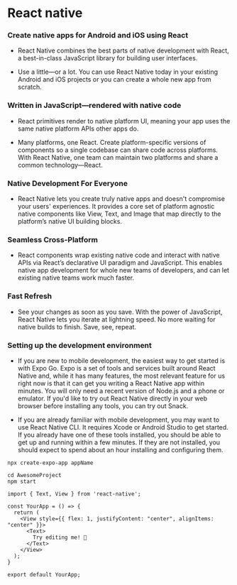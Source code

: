 # React native 

### Create native apps for Android and iOS using React
* React Native combines the best parts of native development with React, a best-in-class JavaScript library for building user interfaces.

* Use a little—or a lot. You can use React Native today in your existing Android and iOS projects or you can create a whole new app from scratch.

### Written in JavaScript—rendered with native code
* React primitives render to native platform UI, meaning your app uses the same native platform APIs other apps do.

* Many platforms, one React. Create platform-specific versions of components so a single codebase can share code across platforms. With React Native, one team can maintain two platforms and share a common technology—React.

### Native Development For Everyone
* React Native lets you create truly native apps and doesn't compromise your users' experiences. It provides a core set of platform agnostic native components like View, Text, and Image that map directly to the platform’s native UI building blocks.

### Seamless Cross-Platform
* React components wrap existing native code and interact with native APIs via React’s declarative UI paradigm and JavaScript. This enables native app development for whole new teams of developers, and can let existing native teams work much faster.

### Fast Refresh
* See your changes as soon as you save. With the power of JavaScript, React Native lets you iterate at lightning speed. No more waiting for native builds to finish. Save, see, repeat.


### Setting up the development environment

* If you are new to mobile development, the easiest way to get started is with Expo Go. Expo is a set of tools and services built around React Native and, while it has many features, the most relevant feature for us right now is that it can get you writing a React Native app within minutes. You will only need a recent version of Node.js and a phone or emulator. If you'd like to try out React Native directly in your web browser before installing any tools, you can try out Snack.

* If you are already familiar with mobile development, you may want to use React Native CLI. It requires Xcode or Android Studio to get started. If you already have one of these tools installed, you should be able to get up and running within a few minutes. If they are not installed, you should expect to spend about an hour installing and configuring them.

```
npx create-expo-app appName

cd AwesomeProject
npm start

```
```import React from 'react';
import { Text, View } from 'react-native';

const YourApp = () => {
  return (
    <View style={{ flex: 1, justifyContent: "center", alignItems: "center" }}>
      <Text>
        Try editing me! 🎉
      </Text>
    </View>
  );
}

export default YourApp;

```

